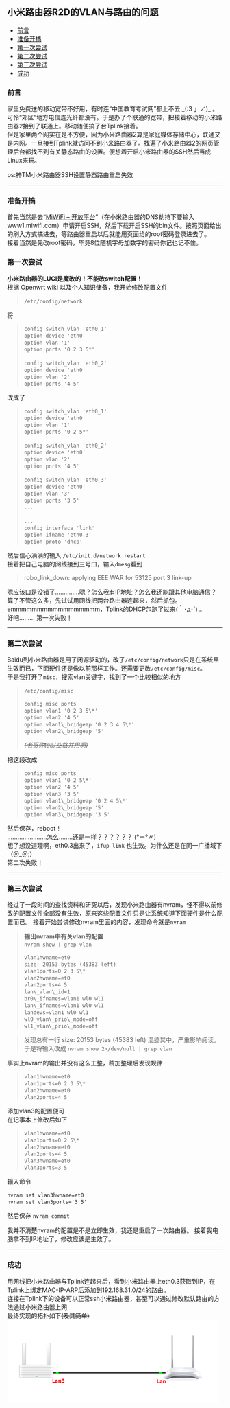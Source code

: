 ## 小米路由器R2D的VLAN与路由的问题 <!-- omit in toc -->

- [前言](#前言)
- [准备开搞](#准备开搞)
- [第一次尝试](#第一次尝试)
- [第二次尝试](#第二次尝试)
- [第三次尝试](#第三次尝试)
- [成功](#成功)

### 前言
家里免费送的移动宽带不好用，有时连“中国教育考试网”都上不去 \_\(:3 」∠\)\_ 。可怜“郊区”地方电信连光纤都没有。于是办了个联通的宽带，把接着移动的小米路由器2接到了联通上。移动随便搞了台Tplink接着。  
但是家里两个网实在是不方便，因为小米路由器2算是家庭媒体存储中心，联通又是内网。一旦接到Tplink就访问不到小米路由器了。找遍了小米路由器2的网页管理后台都找不到有关静态路由的设置。便想着开启小米路由器的SSH然后当成Linux来玩。

ps:神TM小米路由器SSH设置静态路由重启失效
***
### 准备开搞
首先当然是去“[MiWiFi – 开放平台](http://www.miwifi.com/miwifi_open.html)”（在小米路由器的DNS劫持下要输入 www1.miwifi.com）申请开启SSH，然后下载开启SSH的bin文件。按照页面给出的刷入方式搞进去，等路由器重启以后就能用页面给的root密码登录进去了。  
接着当然是先改root密码，毕竟8位随机字母加数字的密码你记也记不住。
### 第一次尝试
**小米路由器的LUCI是魔改的！不能改switch配置！**  
根据 Openwrt wiki 以及个人知识储备，我开始修改配置文件
>`/etc/config/network`  

将  
>``` config
>config switch_vlan 'eth0_1'  
>option device 'eth0'  
>option vlan '1'  
>option ports '0 2 3 5*'
>
>config switch_vlan 'eth0_2'  
>option device 'eth0'  
>option vlan '2'  
>option ports '4 5'  
>```
改成了  
>```
>config switch_vlan 'eth0_1'  
>option device 'eth0'  
>option vlan '1'  
>option ports '0 2 5*'
>
>config switch_vlan 'eth0_2'  
>option device 'eth0'  
>option vlan '2'  
>option ports '4 5'  
>
>config switch_vlan 'eth0_3'  
>option device 'eth0'  
>option vlan '3'  
>option ports '3 5'  
>...
>
>...  
>config interface 'link'  
>option ifname 'eth0.3'  
>option proto 'dhcp'  
>```
然后信心满满的输入 `/etc/init.d/network restart`  
接着把自己电脑的网线接到三号口，输入`dmesg`看到
>robo_link_down: applying EEE WAR for 53125 port 3 link-up

嗯应该口是没错了..............嗯？怎么我有IP地址？怎么我还能跟其他电脑通信？  
算了不管这么多，先试试用网线把两台路由器连起来，然后抓包。  
emmmmmmmmmmmmmmmmm，Tplink的DHCP包跑了过来(｀･д･´) 。  
好吧......... 第一次失败！  
***
### 第二次尝试
Baidu到小米路由器是用了闭源驱动的，改了`/etc/config/network`只是在系统里生效而已，下面硬件还是像以前那样工作。还需要更改`/etc/config/misc`。  
于是我打开了`misc`，搜索vlan关键字，找到了一个比较相似的地方
>`/etc/config/misc`  
>```
>config misc ports  
>option vlan1 '0 2 3 5\*'  
>option vlan2 '4 5'  
>option vlan1\_bridgeap '0 2 3 4 5\*'  
>option vlan2\_bridgeap '5'  
>```
>~~_(老哥你tab/空格并用啊)_~~

把这段改成
>```
>config misc ports  
>option vlan1 '0 2 5\*'  
>option vlan2 '4 5'  
>option vlan3 '3 5'  
>option vlan1\_bridgeap '0 2 4 5\*'  
>option vlan2\_bridgeap '5'  
>option vlan3\_bridgeap '3 5'  
>```
然后保存，reboot！  
.......................怎么........还是一样？？？？？？ (°ー°〃)  
想了想没道理啊，eth0.3出来了，`ifup link` 也生效。为什么还是在同一广播域下  
（＠\_＠;）  
第二次失败！
***
### 第三次尝试
经过了一段时间的查找资料和研究以后，发现小米路由器有nvram，怪不得以前修改的配置文件全部没有生效，原来这些配置文件只是让系统知道下面硬件是什么配置而已。
接着开始尝试修改nvram里面的内容，发现命令就是`nvram`
> **输出nvram中有关vlan的配置**  
`nvram show | grep vlan`
>```
>vlan1hwname=et0  
>size: 20153 bytes (45383 left)  
>vlan1ports=0 2 3 5\*  
>vlan2hwname=et0  
>vlan2ports=4 5  
>lan\_vlan\_id=1  
>br0\_ifnames=vlan1 wl0 wl1  
>lan\_ifnames=vlan1 wl0 wl1   
>landevs=vlan1 wl0 wl1  
>wl0_vlan\_prio\_mode=off  
>wl1_vlan\_prio\_mode=off  
>```

>发现总有一行 size: 20153 bytes (45383 left) 混迹其中，严重影响阅读。  
于是将输入改成 `nvram show 2>/dev/null | grep vlan`

事实上nvram的输出并没有这么工整，稍加整理后发现规律
>```
>vlan1hwname=et0  
>vlan1ports=0 2 3 5\*  
>vlan2hwname=et0  
>vlan2ports=4 5  
>```
添加vlan3的配置便可  
在记事本上修改后如下
>```
>vlan1hwname=et0  
>vlan1ports=0 2 5\*  
>vlan2hwname=et0  
>vlan2ports=4 5  
>vlan3hwname=et0  
>vlan3ports=3 5  
>```
输入命令
```
nvram set vlan3hwname=et0
nvram set vlan3ports='3 5'
```
然后保存 `nvram commit`  

我并不清楚nvram的配置是不是立即生效，我还是重启了一次路由器。
接着我电脑拿不到IP地址了，修改应该是生效了。
***
### 成功
用网线把小米路由器与Tplink连起来后，看到小米路由器上eth0.3获取到IP，在Tplink上绑定MAC-IP-ARP后添加到192.168.31.0/24的路由。  
连接在Tplink下的设备可以正常ssh小米路由器，甚至可以通过修改默认路由的方法通过小米路由器上网  
最终实现的拓扑如下~~(及其简单)~~
![MiRother-fin](../../.gitbook/assets/MiRother-fin.png)

